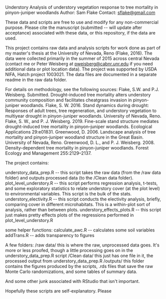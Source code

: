 Understory
Analysis of understory vegetation response to tree mortality in pinyon-juniper woodlands
Author: Sam Flake
Contact: sflake@gmail.com

These data and scripts are free to use and modify for any non-commercial purpose. Please cite the manuscript (submitted -- will update after acceptance) associated with these data, or this repository, if the data are used. 

This project contains raw data and analysis scripts for work done as part of my master's thesis at the University of Nevada, Reno (Flake, 2016). The data were collected primarily in the summer of 2015 across central Nevada (contact me or Peter Weisberg at pweisberg@cabnr.unr.edu if you need additional data or plot location data). The project was supported by USDA NIFA, Hatch project 1003021. The data files are documented in a separate readme in the raw data folder. 

For details on methodology, see the following sources:
Flake, S.W. and P.J. Weisberg. Submitted. Drought-induced tree mortality alters understory community composition and facilitates cheatgrass invasion in pinyon-juniper woodlands. 
Flake, S. W. 2016. Stand dynamics during drought: Responses of adult trees, tree regeneration, and understory vegetation to multiyear drought in pinyon-juniper woodlands. University of Nevada, Reno.
Flake, S. W., and P. J. Weisberg. 2019. Fine-scale stand structure mediates drought-induced tree mortality in pinyon–juniper woodlands. Ecological Applications 29:e01831.
Greenwood, D. 2006. Landscape analysis of tree mortality and pinyon-juniper woodland structure in the Great Basin. University of Nevada, Reno.
Greenwood, D. L., and P. J. Weisberg. 2008. Density-dependent tree mortality in pinyon-juniper woodlands. Forest Ecology and Management 255:2129–2137.


The project contains:

understory_data_prep.R -- this script takes the raw data (from the /raw data folder) and outputs processed data (to the /Clean data folder). 
plot_level_understory.R -- this script performs regression analysis, t-tests, and some exploratory statistics to relate understory cover (at the plot level) to environmental variables. This script is the bulk of the stats.
understory_electivity.R -- this script conducts the electivity analysis, briefly, comparing cover in different microhabitats. This is a within-plot sort of analysis, rather than between plots.
understory_effects_plots.R -- this script just makes pretty effects plots of the regressions performed in plot_level_understory.R

some helper functions:
calculate_awc.R -- calculates some soil variables
addTrans.R -- adds transparency to figures

A few folders:
/raw data/ this is where the raw, unprocessed data goes. It's more or less proofed, though a little processing goes on in the understory_data_prep.R script
/Clean data/ this just has one file in it, the processed output from understory_data_prep.R
/outputs/ this folder contains the figures produced by the scripts, .rds files that save the raw Monte Carlo randomizations, and some tables of summary data. 

And some other junk associated with RStudio that isn't important.

Hopefully these scripts are self-explanatory. Please 
